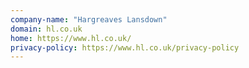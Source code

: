 ```yaml
---
company-name: "Hargreaves Lansdown"
domain: hl.co.uk
home: https://www.hl.co.uk/
privacy-policy: https://www.hl.co.uk/privacy-policy
---
```




